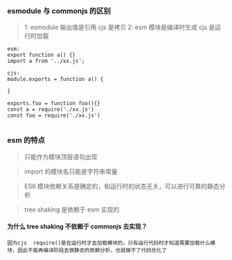 ### esmodule 与 commonjs 的区别

> 1: esmodule 输出值是引用 cjs 是拷贝
> 2: esm 模块是编译时生成 cjs 是运行时加载

```
esm:
export function a() {}
import a from '../xx.js';

cjs:
module.exports = function a() {

}

exports.foo = function foo(){}
const a = require('./xx.js')
const foo = require('./xx.js')


```

### esm 的特点

> 只能作为模块顶层语句出现

> import 的模块名只能是字符串常量

> ES6 模块依赖关系是确定的，和运行时的状态无关，可以进行可靠的静态分析

> tree shaking 是依赖于 esm 实现的

#### 为什么 tree shaking 不依赖于 commonjs 去实现？

```
因为cjs  require()是在运行时才去加载模块的，只有运行代码时才知道需要加载什么模块，因此不能再编译阶段去做静态的依赖分析，也就做不了代码优化了
```
